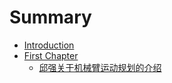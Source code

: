 # Summary

* [Introduction](README.md)
* [First Chapter](chapter1.md)
  * [邱强关于机械臂运动规划的介绍](chapter1/qiu-qiang-guan-yu-ji-xie-bi-yun-dong-gui-hua-de-jie-shao.md)

